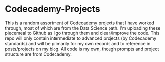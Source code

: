 # Codecademy-Projects

This is a random assortment of Codecademy projects that I have worked through, most of which are from the Data Science path.  I'm uploading these piecemeal to Github as I go through them and clean/improve the code.  This repo will only contain intermediate to advanced projects (by Codecademy standards) and will be primarily for my own records and to reference in posts/projects on my blog.  All code is my own, though prompts and project structure are from Codecademy.  